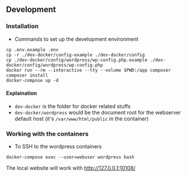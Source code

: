 ## Development

### Installation
- Commands to set up the development environment 
```shell script
cp .env.example .env
cp -r ./dev-docker/config-example ./dev-docker/config
cp ./dev-docker/config/wordpress/wp-config.php.example ./dev-docker/config/wordpress/wp-config.php
docker run --rm --interactive --tty --volume $PWD:/app composer composer install
docker-compose up -d
```
#### Explaination
- `dev-docker` is the folder for docker related stuffs
- `dev-docker/wordpress` would be the document root for the webserver default host (it's `/var/www/html/public` in the container)

### Working with the containers
- To SSH to the wordpress containers
```
docker-compose exec --user=webuser wordpress bash
```

The local website will work with http://127.0.0.1:10108/
